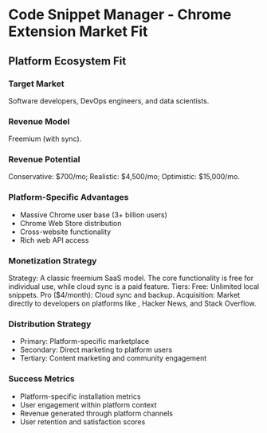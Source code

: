 # Code Snippet Manager - Chrome Extension Market Fit

## Platform Ecosystem Fit

### Target Market
Software developers, DevOps engineers, and data scientists.

### Revenue Model
Freemium (with sync).

### Revenue Potential
Conservative: $700/mo; Realistic: $4,500/mo; Optimistic: $15,000/mo.

### Platform-Specific Advantages
- Massive Chrome user base (3+ billion users)
- Chrome Web Store distribution
- Cross-website functionality
- Rich web API access

### Monetization Strategy
Strategy: A classic freemium SaaS model. The core functionality is free for individual use, while cloud sync is a paid feature. Tiers: Free: Unlimited local snippets. Pro ($4/month): Cloud sync and backup. Acquisition: Market directly to developers on platforms like , Hacker News, and Stack Overflow.

### Distribution Strategy
- Primary: Platform-specific marketplace
- Secondary: Direct marketing to platform users
- Tertiary: Content marketing and community engagement

### Success Metrics
- Platform-specific installation metrics
- User engagement within platform context
- Revenue generated through platform channels
- User retention and satisfaction scores
